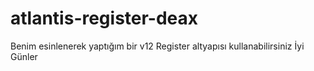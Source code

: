 # atlantis-register-deax
Benim esinlenerek yaptığım bir  v12 Register altyapısı kullanabilirsiniz İyi Günler 
